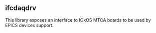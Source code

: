 ## ifcdaqdrv

This library exposes an interface to IOxOS MTCA boards to be used by EPICS devices support.




